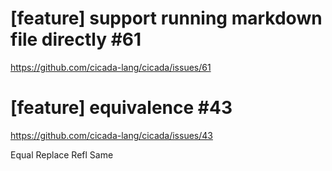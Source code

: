# [feature] support running markdown file directly #61

https://github.com/cicada-lang/cicada/issues/61

# [feature] equivalence #43

https://github.com/cicada-lang/cicada/issues/43

Equal
Replace
Refl
Same
